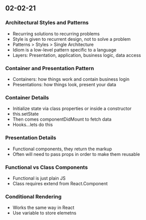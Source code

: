 ## 02-02-21

### Architectural Styles and Patterns
- Recurring solutions to recurring problems
- Style is given to recurrent design, not to solve a problem
- Patterns > Styles > Single Architecture
- Idiom is a low-level pattern specific to a language
- Layers: Presentation, application, business logic, data access

### Container and Presentation Pattern
- Containers: how things work and contain business login
- Presentations: how things look, present your data

### Container Details
- Initialize state via class properties or inside a constructor
- this.setState
- Then comes componentDidMount to fetch data
- Hooks...lets do this

### Presentation Details
- Functional components, they return the markup
- Often will need to pass props in order to make them reusable

### Functional vs Class Components
- Functional is just plain JS
- Class requires extend from React.Component

### Conditional Rendering
- Works the same way in React
- Use variable to store elemetns
